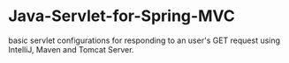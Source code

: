 # Java-Servlet-for-Spring-MVC
basic servlet configurations for responding to an user's GET request using IntelliJ, Maven and Tomcat Server. 
